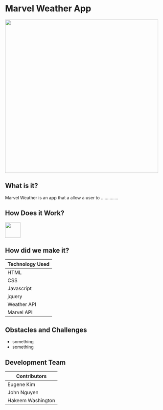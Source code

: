 # Marvel Weather App


<img src="logo here" width="500">


## What is it? 
Marvel Weather is an app that a allow a user to ..............

## How Does it Work?
<img src="https://media.giphy.com/media/kHZyTYGuwzNXMeeLkZ/giphy.gif" width="50" height="50" />




## How did we make it?

| Technology Used | 
| ------------- |
| HTML  | 
| CSS| 
| Javascript  | 
| jquery  | 
| Weather API  |
| Marvel API  |

## Obstacles and Challenges 
   * something
   * something
   
## Development Team  

| Contributors  | 
| ------------- |
| Eugene Kim  | 
| John Nguyen | 
| Hakeem Washington  | 
